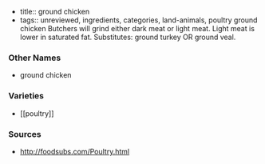 - title:: ground chicken
- tags:: unreviewed, ingredients, categories, land-animals, poultry
ground chicken Butchers will grind either dark meat or light meat. Light meat is lower in saturated fat. Substitutes: ground turkey OR ground veal.

### Other Names

* ground chicken

### Varieties

* [[poultry]]

### Sources
* http://foodsubs.com/Poultry.html
